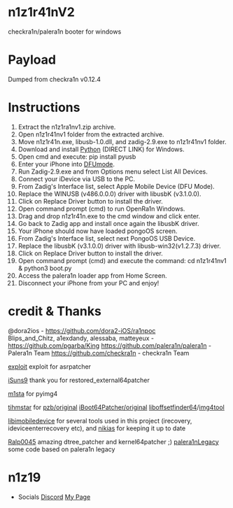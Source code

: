 # n1z1r41nV2
checkra1n/palera1n booter for windows

# Payload
Dumped from checkra1n v0.12.4

# Instructions

1. Extract the n1z1ra1nv1.zip archive.
2. Open n1z1r41nv1 folder from the extracted archive.
3. Move n1z1r41n.exe, libusb-1.0.dll, and zadig-2.9.exe to n1z1r41nv1 folder.
4. Download and install [Python](https://www.python.org/ftp/python/3.11.0/python-3.11.0-amd64.exe) (DIRECT LINK) for Windows.
5. Open cmd and execute: pip install pyusb
6. Enter your iPhone into [DFUmode](https://theapplewiki.com/wiki/DFU_Mode).
7. Run Zadig-2.9.exe and from Options menu select List All Devices.
8. Connect your iDevice via USB to the PC.
9. From Zadig's Interface list, select Apple Mobile Device (DFU Mode).
10. Replace the WINUSB (v486.0.0.0) driver with libusbK (v3.1.0.0).
11. Click on Replace Driver button to install the driver.
12. Open command prompt (cmd) to run OpenRa1n Windows.
13. Drag and drop n1z1r41n.exe to the cmd window and click enter.
14. Go back to Zadig app and install once again the libusbK driver.
15. Your iPhone should now have loaded pongoOS screen.
16. From Zadig's Interface list, select next PongoOS USB Device.
17. Replace the libusbK (v3.1.0.0) driver with libusb-win32(v1.2.7.3) driver.
18. Click on Replace Driver button to install the driver.
19. Open command prompt (cmd) and execute the command: cd n1z1r41nv1 & python3 boot.py
21. Access the palera1n loader app from Home Screen.
22. Disconnect your iPhone from your PC and enjoy!

# credit & Thanks
@dora2ios - https://github.com/dora2-iOS/ra1npoc <br>
Blips_and_Chitz, a1exdandy, alessaba, matteyeux - https://github.com/pgarba/King
https://github.com/palera1n/palera1n - Palera1n Team
https://github.com/checkra1n - checkra1n Team

[exploit](https://github.com/exploit3dguy/) exploit for asrpatcher

[iSuns9](https://github.com/iSuns9/restored_external64patcher) thank you for restored_external64patcher

[m1sta](https://github.com/m1stadev) for pyimg4

[tihmstar](https://github.com/tihmstar) for [pzb/original](https://github.com/tihmstar/partialZipBrowser) [iBoot64Patcher/original](https://github.com/tihmstar/iBoot64Patcher) [liboffsetfinder64](https://github.com/tihmstar/liboffsetfinder64)/[img4tool](https://github.com/tihmstar/img4tool)

[libimobiledevice](https://github.com/libimobiledevice) for several tools used in this project (irecovery, ideviceenterrecovery etc), and [nikias](https://github.com/nikias) for keeping it up to date

[Ralp0045](https://github.com/Ralph0045/Kernel64Patcher) amazing dtree_patcher and kernel64patcher ;)
[palera1nLegacy](https://github.com/palera1n/repo-legacy.palera.in) some code based on palera1n legacy


# n1z19

- Socials
[Discord](https://discord.gg/cU3ug5yrFz)
[My Page](https://guns.lol/1nizi9)
